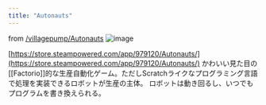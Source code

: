 ```yaml
---
title: "Autonauts"
---
```


from [/villagepump/Autonauts](https://scrapbox.io/villagepump/Autonauts)
![image](https://gyazo.com/b59a2d6bf1a1e253a52f60d793acb6cb/thumb/1000)

[https://store.steampowered.com/app/979120/Autonauts/](https://store.steampowered.com/app/979120/Autonauts/)
かわいい見た目の[[Factorio]]的な生産自動化ゲーム。ただしScratchライクなプログラミング言語で処理を実装できるロボットが生産の主体。
ロボットは動き回るし、いつでもプログラムを書き換えられる。